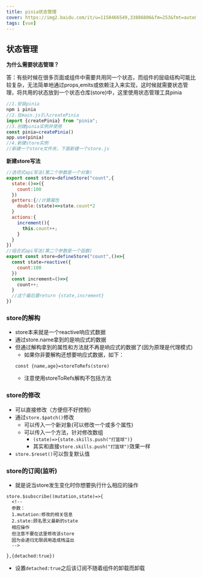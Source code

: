 ```yaml
---
title: pinia状态管理
cover: https://img2.baidu.com/it/u=1158466549,33886806&fm=253&fmt=auto&app=138&f=PNG?w=1000&h=500
tags: [vue]
---
```

## 状态管理
**为什么需要状态管理？**

答：有些时候在很多页面或组件中需要共用同一个状态，而组件的层级结构可能比较复杂，无法简单地通过props,emits或依赖注入来实现，这时候就需要状态管理，将共用的状态放到一个状态仓库(store)中，这里使用状态管理工具pinia
```javascript
//1.安装pinia
npm i pinia
//2.在main.js引入createPinia
import {createPinia} from "pinia";
//3.创建pinia实例并使用
const pinia=createPinia()
app.use(pinia)
//4.新建store实例
//新建一个store文件夹，下面新建一个store.js
```
**新建store写法**
```js
//选项式api写法(第二个参数是一个对象)
export const store=defineStore("count",{
  state:()=>({
    count:100
  })
  getters:{//计算属性
    double:(state)=>state.count*2
  }
  actions:{
    increment(){
      this.count++;
    }
  }
})
//组合式api写法(第二个参数是一个函数)
export const store=defineStore("count",()=>{
  const state=reactive({
    count:100
  })
  const increment=()=>{
    count++;
  }
  //这个最后要return {state,increment}
})
```
### store的解构
- store本来就是一个reactive响应式数据
- 通过store.name拿到的是响应式的数据
- 但通过解构拿到的属性和方法就不再是响应式的数据了(因为原理是代理模式)
  - 如果你非要解构还想要响应式数据，如下：
  ```vue
  const {name,age}=storeToRefs(store)
  ```
  - 注意使用storeToRefs解构不包括方法

### store的修改
- 可以直接修改（方便但不好控制）
- 通过`store.$patch()`修改
  - 可以传入一个新对象(可以修改一个或多个属性)
  - 可以传入一个方法，针对修改数组
    - `(state)=>{state.skills.push("打篮球")}`
    - 其实和直接`store.skills.push("打篮球")`效果一样
- `store.$reset()`可以恢复默认值

### store的订阅(监听)
- 就是说当store发生变化时你想要执行什么相应的操作
```vue
store.$subscribe((mutation,state)=>{
  <!--
  参数：
  1.mutation:修改的相关信息
  2.state:顾名思义最新的state
  相应操作
  但注意不要在这里修改该store
  因为会递归无限调用造成栈溢出
  -->

},{detached:true})
```
  - 设置`detached:true`之后该订阅不随着组件的卸载而卸载
